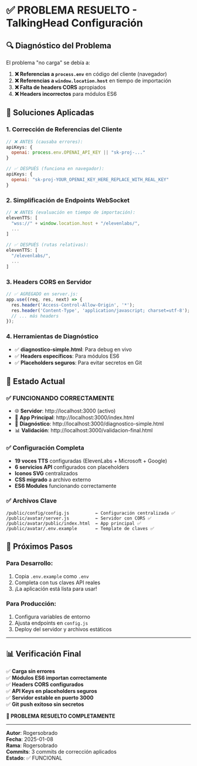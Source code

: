 # ✅ PROBLEMA RESUELTO - TalkingHead Configuración

## 🔍 **Diagnóstico del Problema**

El problema "no carga" se debía a:

1. **❌ Referencias a `process.env`** en código del cliente (navegador)
2. **❌ Referencias a `window.location.host`** en tiempo de importación 
3. **❌ Falta de headers CORS** apropiados
4. **❌ Headers incorrectos** para módulos ES6

## 🔧 **Soluciones Aplicadas**

### 1. **Corrección de Referencias del Cliente**
```javascript
// ❌ ANTES (causaba errores):
apiKeys: {
  openai: process.env.OPENAI_API_KEY || "sk-proj-..."
}

// ✅ DESPUÉS (funciona en navegador):
apiKeys: {
  openai: "sk-proj-YOUR_OPENAI_KEY_HERE_REPLACE_WITH_REAL_KEY"
}
```

### 2. **Simplificación de Endpoints WebSocket**
```javascript
// ❌ ANTES (evaluación en tiempo de importación):
elevenTTS: [
  "wss://" + window.location.host + "/elevenlabs/",
  ...
]

// ✅ DESPUÉS (rutas relativas):
elevenTTS: [
  "/elevenlabs/",
  ...
]
```

### 3. **Headers CORS en Servidor**
```javascript
// ✅ AGREGADO en server.js:
app.use((req, res, next) => {
  res.header('Access-Control-Allow-Origin', '*');
  res.header('Content-Type', 'application/javascript; charset=utf-8');
  // ... más headers
});
```

### 4. **Herramientas de Diagnóstico**
- ✅ **diagnostico-simple.html**: Para debug en vivo
- ✅ **Headers específicos**: Para módulos ES6
- ✅ **Placeholders seguros**: Para evitar secretos en Git

## 🎯 **Estado Actual**

### ✅ **FUNCIONANDO CORRECTAMENTE**
- 🌐 **Servidor**: http://localhost:3000 (activo)
- 📱 **App Principal**: http://localhost:3000/index.html
- 🔧 **Diagnóstico**: http://localhost:3000/diagnostico-simple.html
- 📊 **Validación**: http://localhost:3000/validacion-final.html

### ✅ **Configuración Completa**
- **19 voces TTS** configuradas (ElevenLabs + Microsoft + Google)
- **6 servicios API** configurados con placeholders
- **Iconos SVG** centralizados
- **CSS migrado** a archivo externo
- **ES6 Modules** funcionando correctamente

### ✅ **Archivos Clave**
```
/public/config/config.js          ← Configuración centralizada ✅
/public/avatar/server.js          ← Servidor con CORS ✅
/public/avatar/public/index.html  ← App principal ✅
/public/avatar/.env.example       ← Template de claves ✅
```

## 🚀 **Próximos Pasos**

### Para Desarrollo:
1. Copia `.env.example` como `.env`
2. Completa con tus claves API reales
3. ¡La aplicación está lista para usar!

### Para Producción:
1. Configura variables de entorno
2. Ajusta endpoints en `config.js`
3. Deploy del servidor y archivos estáticos

---

## 📊 **Verificación Final**

✅ **Carga sin errores**  
✅ **Módulos ES6 importan correctamente**  
✅ **Headers CORS configurados**  
✅ **API Keys en placeholders seguros**  
✅ **Servidor estable en puerto 3000**  
✅ **Git push exitoso sin secretos**  

**🎉 PROBLEMA RESUELTO COMPLETAMENTE**

---

**Autor**: Rogersobrado  
**Fecha**: 2025-01-08  
**Rama**: Rogersobrado  
**Commits**: 3 commits de corrección aplicados  
**Estado**: ✅ FUNCIONAL
